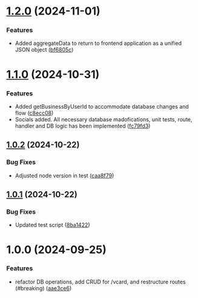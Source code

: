 # [1.2.0](https://github.com/wembleyWilliams/gg-marketing-tool-backend/compare/v1.1.0...v1.2.0) (2024-11-01)


### Features

* Added aggregateData to return to frontend application as a unified JSON object ([bf6805c](https://github.com/wembleyWilliams/gg-marketing-tool-backend/commit/bf6805cd6050719db630a57fd0e802ccab3e914f))

# [1.1.0](https://github.com/wembleyWilliams/gg-marketing-tool-backend/compare/v1.0.2...v1.1.0) (2024-10-31)


### Features

* Added getBusinessByUserId to accommodate database changes and flow ([c8ecc08](https://github.com/wembleyWilliams/gg-marketing-tool-backend/commit/c8ecc08dc391d57c6975aacbeec6d7d790400329))
* Socials added. All necessary database madofications, unit tests, route, handler and DB logic has been implemented ([fc79fd3](https://github.com/wembleyWilliams/gg-marketing-tool-backend/commit/fc79fd37a6fab701e834cffe8aecdac0d38fcf58))

## [1.0.2](https://github.com/wembleyWilliams/gg-marketing-tool-backend/compare/v1.0.1...v1.0.2) (2024-10-22)


### Bug Fixes

* Adjusted node version in test ([caa8f79](https://github.com/wembleyWilliams/gg-marketing-tool-backend/commit/caa8f79de663d32bc7c3afeb252a3fce6eae85d0))

## [1.0.1](https://github.com/wembleyWilliams/gg-marketing-tool-backend/compare/v1.0.0...v1.0.1) (2024-10-22)


### Bug Fixes

* Updated test script ([8ba1422](https://github.com/wembleyWilliams/gg-marketing-tool-backend/commit/8ba14220d9323b73f76ceb6ea8f93807ab1411ca))

# 1.0.0 (2024-09-25)


### Features

* refactor DB operations, add CRUD for /vcard, and restructure routes (#breaking) ([aae3ce6](https://github.com/wembleyWilliams/gg-marketing-tool-backend/commit/aae3ce689e2ae2cab0367e41259e168e44367304))

